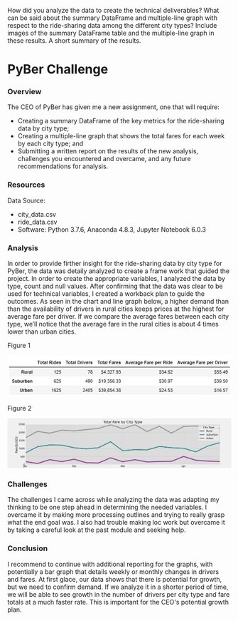 How did you analyze the data to create the technical deliverables?
What can be said about the summary DataFrame and multiple-line graph with respect to the ride-sharing data among the different city types? Include images of the summary DataFrame table and the multiple-line graph in these results.
A short summary of the results.


# PyBer Challenge 
### Overview
The CEO of PyBer has given me a new assignment, one that will require:
* Creating a summary DataFrame of the key metrics for the ride-sharing data by city type;
* Creating a multiple-line graph that shows the total fares for each week by each city type; and 
* Submitting a written report on the results of the new analysis, challenges you encountered and overcame, and any future recommendations for analysis.
### Resources
Data Source:
* city_data.csv
* ride_data.csv
* Software: Python 3.7.6, Anaconda 4.8.3, Jupyter Notebook 6.0.3

### Analysis 

In order to provide firther insight for the ride-sharing data by city type for PyBer, the data was detaily analyzed to create a frame work that guided the project. In order to create the appropriate variables, I analyzed the data by type, count and null values. After confirming that the data was clear to be used for technical variables, I created a workback plan to guide the outcomes. As seen in the chart and line graph below, a higher demand than than the availability of drivers in rural cities keeps prices at the highest for average fare per driver. If we compare the average fares between each city type, we’ll notice that the average fare in the rural cities is about 4 times lower than urban cities.


Figure 1

![Results_1](analysis/Capture.PNG)

Figure 2  

![Results](analysis/Fig8.png)

### Challenges
The challenges I came across while analyzing the data was adapting my thinking to be one step ahead in determining the needed variables. I overcame it by making more processing outlines and trying to really grasp what the end goal was. I also had trouble making loc work but overcame it by taking a careful look at the past module and seeking help. 

### Conclusion
I recommend to continue with additional reporting for the graphs, with potentially a bar graph that details weekly or monthly changes in drivers and fares. At first glace, our data shows that there is potential for growth, but we need to confirm demand. If we analyze it in a shorter period of time, we will be able to see growth in the number of drivers per city type and fare totals at a much faster rate. This is important for the CEO's potential growth plan. 


